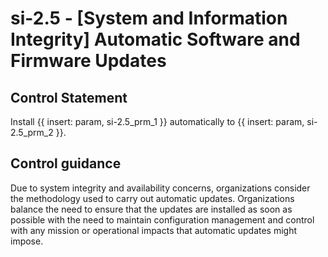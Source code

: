 # si-2.5 - \[System and Information Integrity\] Automatic Software and Firmware Updates

## Control Statement

Install {{ insert: param, si-2.5_prm_1 }} automatically to {{ insert: param, si-2.5_prm_2 }}.

## Control guidance

Due to system integrity and availability concerns, organizations consider the methodology used to carry out automatic updates. Organizations balance the need to ensure that the updates are installed as soon as possible with the need to maintain configuration management and control with any mission or operational impacts that automatic updates might impose.
